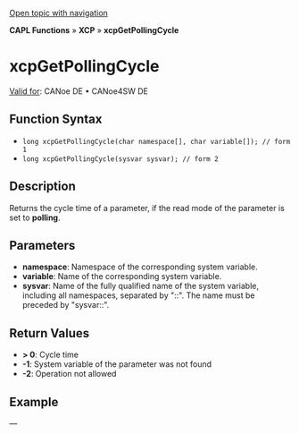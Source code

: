 [Open topic with navigation](../../../../../CANoeDEFamily.htm#Topics/CAPLFunctions/XCP/Functions/CAPLfunctionXCPGetPollingCycle.md)

**CAPL Functions** » **XCP** » **xcpGetPollingCycle**

# xcpGetPollingCycle

[Valid for](../../../Shared/FeatureAvailability.md): CANoe DE • CANoe4SW DE

## Function Syntax

- `long xcpGetPollingCycle(char namespace[], char variable[]); // form 1`
- `long xcpGetPollingCycle(sysvar sysvar); // form 2`

## Description

Returns the cycle time of a parameter, if the read mode of the parameter is set to **polling**.

## Parameters

- **namespace**: Namespace of the corresponding system variable.
- **variable**: Name of the corresponding system variable.
- **sysvar**: Name of the fully qualified name of the system variable, including all namespaces, separated by "::". The name must be preceded by "sysvar::".

## Return Values

- **> 0**: Cycle time
- **-1**: System variable of the parameter was not found
- **-2**: Operation not allowed

## Example

—
